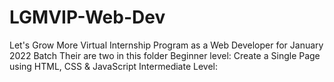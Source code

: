 # LGMVIP-Web-Dev
Let's Grow More Virtual Internship Program as a Web Developer for January 2022 Batch
Their are two in this folder
Beginner level: Create a Single Page using HTML, CSS & JavaScript
Intermediate Level: 
